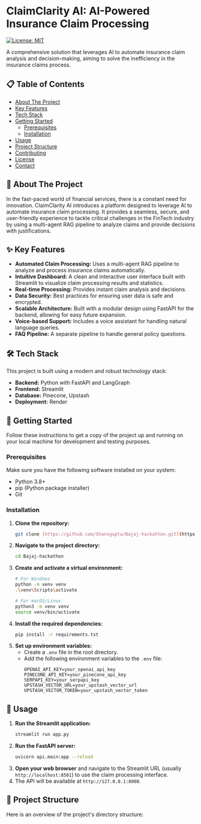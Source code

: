 # ClaimClarity AI: AI-Powered Insurance Claim Processing

[![License: MIT](https://img.shields.io/badge/License-MIT-blue.svg)](https://opensource.org/licenses/MIT)

A comprehensive solution that leverages AI to automate insurance claim analysis and decision-making, aiming to solve the inefficiency in the insurance claims process.

## 📋 Table of Contents

- [About The Project](#about-the-project)
- [Key Features](#-key-features)
- [Tech Stack](#-tech-stack)
- [Getting Started](#-getting-started)
  - [Prerequisites](#prerequisites)
  - [Installation](#installation)
- [Usage](#-usage)
- [Project Structure](#-project-structure)
- [Contributing](#-contributing)
- [License](#-license)
- [Contact](#-contact)

## 🌟 About The Project

In the fast-paced world of financial services, there is a constant need for innovation. ClaimClarity AI introduces a platform designed to leverage AI to automate insurance claim processing. It provides a seamless, secure, and user-friendly experience to tackle critical challenges in the FinTech industry by using a multi-agent RAG pipeline to analyze claims and provide decisions with justifications.

## ✨ Key Features

* **Automated Claim Processing:** Uses a multi-agent RAG pipeline to analyze and process insurance claims automatically.
* **Intuitive Dashboard:** A clean and interactive user interface built with Streamlit to visualize claim processing results and statistics.
* **Real-time Processing:** Provides instant claim analysis and decisions.
* **Data Security:** Best practices for ensuring user data is safe and encrypted.
* **Scalable Architecture:** Built with a modular design using FastAPI for the backend, allowing for easy future expansion.
* **Voice-based Support:** Includes a voice assistant for handling natural language queries.
* **FAQ Pipeline:** A separate pipeline to handle general policy questions.

## 🛠️ Tech Stack

This project is built using a modern and robust technology stack:

* **Backend:** Python with FastAPI and LangGraph
* **Frontend:** Streamlit
* **Database:** Pinecone, Upstash
* **Deployment:** Render

## 🚀 Getting Started

Follow these instructions to get a copy of the project up and running on your local machine for development and testing purposes.

### Prerequisites

Make sure you have the following software installed on your system:
* Python 3.8+
* pip (Python package installer)
* Git

### Installation

1.  **Clone the repository:**
    ```sh
    git clone [https://github.com/Shansgupta/Bajaj-hackathon.git](https://github.com/Shansgupta/Bajaj-hackathon.git)
    ```
2.  **Navigate to the project directory:**
    ```sh
    cd Bajaj-hackathon
    ```
3.  **Create and activate a virtual environment:**
    ```sh
    # For Windows
    python -m venv venv
    .\venv\Scripts\activate

    # For macOS/Linux
    python3 -m venv venv
    source venv/bin/activate
    ```
4.  **Install the required dependencies:**
    ```sh
    pip install -r requirements.txt
    ```
5.  **Set up environment variables:**
    * Create a `.env` file in the root directory.
    * Add the following environment variables to the `.env` file:
        ```
        OPENAI_API_KEY=your_openai_api_key
        PINECONE_API_KEY=your_pinecone_api_key
        SERPAPI_KEY=your_serpapi_key
        UPSTASH_VECTOR_URL=your_upstash_vector_url
        UPSTASH_VECTOR_TOKEN=your_upstash_vector_token
        ```

## 🏃 Usage

1.  **Run the Streamlit application:**
    ```sh
    streamlit run app.py
    ```
2.  **Run the FastAPI server:**
    ```sh
    uvicorn api.main:app --reload
    ```
3.  **Open your web browser** and navigate to the Streamlit URL (usually `http://localhost:8501`) to use the claim processing interface.
4.  The API will be available at `http://127.0.0.1:8000`.

## 📁 Project Structure

Here is an overview of the project's directory structure:
